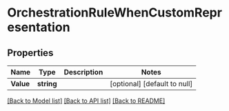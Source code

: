 # OrchestrationRuleWhenCustomRepresentation

## Properties
Name | Type | Description | Notes
------------ | ------------- | ------------- | -------------
**Value** | **string** |  | [optional] [default to null]

[[Back to Model list]](../README.md#documentation-for-models) [[Back to API list]](../README.md#documentation-for-api-endpoints) [[Back to README]](../README.md)


